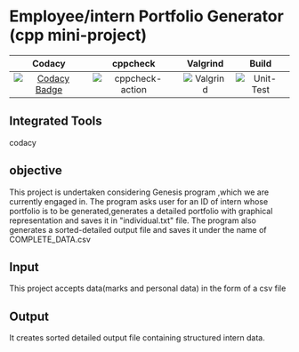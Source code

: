 # Employee/intern Portfolio Generator (cpp mini-project)
|Codacy|cppcheck|Valgrind|Build|
|:--:|:--:|:--:|:--:|
|[![Codacy Badge](https://app.codacy.com/project/badge/Grade/35fe3e20d57742fdbe1bb8575057a995)](https://www.codacy.com/gh/99002641/Mini_Project/dashboard?utm_source=github.com&amp;utm_medium=referral&amp;utm_content=99002641/Mini_Project&amp;utm_campaign=Badge_Grade)|![cppcheck-action](https://github.com/99002508/Indata-Sudoku/workflows/cppcheck-action/badge.svg)|![Valgrind](https://github.com/99002508/Indata-Sudoku/workflows/Valgrind/badge.svg)|![Unit-Test](https://github.com/99002508/Indata-Sudoku/workflows/Unit-Test/badge.svg?branch=master)|

## Integrated Tools 
codacy
## objective
This project is undertaken considering Genesis program ,which we are currently engaged in. 
The program asks user for an ID of intern whose portfolio is to be generated,generates a detailed portfolio with graphical representation and saves it in "individual.txt" file.
 The program also generates a sorted-detailed output file and saves it under the name of COMPLETE_DATA.csv
## Input
This project accepts data(marks and personal data) in the form of a csv file
## Output
It creates sorted detailed output file containing structured intern data.
